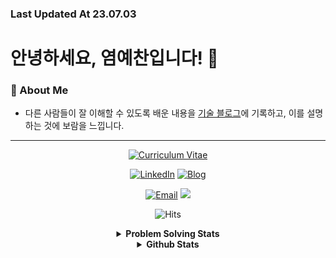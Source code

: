 ### Last Updated At 23.07.03
# 안녕하세요, 염예찬입니다! 🐳

### 🚀 About Me
- 다른 사람들이 잘 이해할 수 있도록 배운 내용을 [기술 블로그](https://yyechan0602.github.io/)에 기록하고, 이를 설명하는 것에 보람을 느낍니다.




---

<div align="center">
  
[![Curriculum Vitae](https://img.shields.io/badge/%5B%20Resume%20|%20이력서%20%5D-%23000000.svg?style=for-the-badge&logo=notion&logoColor=#FF7139)](https://lean-drizzle-465.notion.site/ffd7b8ae76c64c628c61f9a7a83d52e8) 

[![LinkedIn](https://img.shields.io/badge/LinkedIn-0077B5?style=for-the-badge&logo=linkedin&logoColor=white&link=https://www.linkedin.com/in/%EC%88%9C%ED%98%B8-%EA%B6%8C-072071228/)](https://www.linkedin.com/in/%EC%98%88%EC%B0%AC-%EC%97%BC-7022a9301/)  [![Blog](https://img.shields.io/badge/%5B%20Resume%20|%20이력서%20%5D-%23000000.svg?style=flat-square&logo=Github&logoColor=white&link=https://yyechan0602.github.io/)](https://yyechan0602.github.io/) 

[![Email](https://img.shields.io/badge/Email-d14836?style=flat-square&logo=Gmail&logoColor=white&link=mailto:yyechan0602@naver.com)](mailto:yyechan0602@naver.com) <a href="https://www.instagram.com/yyc_0602/"><img src="https://img.shields.io/badge/Instagram-E4405F?style=flat-square&logo=Instagram&logoColor=white"/></a>    

![Hits](https://hits.seeyoufarm.com/api/count/incr/badge.svg?url=https%3A%2F%2Fgithub.com%2Fyyechan0602&count_bg=%23FFC500&title_bg=%23555555&icon=diaspora.svg&icon_color=%23FFDD00&title=Today/Total&edge_flat=false)

<details>

<summary> <b> Problem Solving Stats </b> </summary>

![small](https://github-readme-solvedac.hyp3rflow.vercel.app/api/?handle=yyechan)

![mazandi profile](http://mazandi.herokuapp.com/api?handle=yyechan&theme=cold)  [![Solved.ac 프로필](http://mazassumnida.wtf/api/generate_badge?boj=yyechan)](https://github.com/yyechan)



</details>



<details>

<summary> <b> Github Stats </b> </summary>
  
[![tnsgh9603's github stats](https://github-readme-stats.vercel.app/api?username=yyechan)](https://github.com/yyechan/github-readme-stats) [![Top Langs](https://github-readme-stats.vercel.app/api/top-langs/?username=yyechan&langs_count=10&layout=compact&theme=dark)](https://github.com/yyechan)

[![tnsgh9603's github streak](https://github-readme-streak-stats.herokuapp.com/?user=yyechan&theme=blue-green)](https://github.com/yyechan/github-readme-streak-stats)

[![trophy](https://github-profile-trophy.vercel.app/?username=yyechan&theme=flat&column=7)](https://github.com/ryo-ma/github-profile-trophy)
  
</details>

</div>
